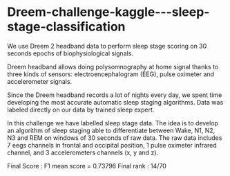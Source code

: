 # Dreem-challenge-kaggle---sleep-stage-classification

We use Dreem 2 headband data to perform sleep stage scoring on 30 seconds epochs of biophysiological signals.

Dreem headband allows doing polysomnography at home signal thanks to three kinds of sensors: electroencephalogram (EEG), pulse oximeter and accelerometer signals.

Since the Dreem headband records a lot of nights every day, we spent time developing the most accurate automatic sleep staging algorithms. Data was labeled directly on our data by trained sleep expert.

In this challenge we have labelled sleep stage data. The idea is to develop an algorithm of sleep staging able to differentiate between Wake, N1, N2, N3 and REM on windows of 30 seconds of raw data. The raw data includes 7 eegs channels in frontal and occipital position, 1 pulse oximeter infrared channel, and 3 accelerometers channels (x, y and z).

Final Score : F1 mean score = 0.73796
Final rank : 14/70
